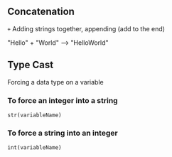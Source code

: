 ## Concatenation

`+` Adding strings together, appending (add to the end)

"Hello" + "World" --> "HelloWorld"

## Type Cast

Forcing a data type on a variable

### To force an integer into a string
`str(variableName)`

### To force a string into an integer
`int(variableName)`